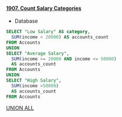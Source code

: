 #### [1907. Count Salary Categories](https://leetcode.com/problems/count-salary-categories/)

* Database

```sql
SELECT "Low Salary" AS category,
  SUM(income < 20000) AS accounts_count
FROM Accounts
UNION
SELECT "Average Salary",
  SUM(income >= 20000 AND income <= 50000) 
  AS accounts_count
FROM Accounts
UNION
SELECT "High Salary",
  SUM(income >50000) 
  AS accounts_count
FROM Accounts
```
[UNION ALL](https://www.w3schools.com/sql/sql_ref_union_all.asp)
<br/>